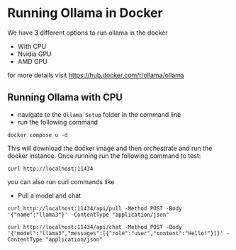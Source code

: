 # Running Ollama in Docker
We have 3 different options to run ollama in the docker
- With CPU
- Nvidia GPU
- AMD GPU 

for more details visit https://hub.docker.com/r/ollama/ollama

## Running Ollama with CPU
- navigate to the `Ollama Setup` folder in the command line
- run the following command
```
docker compose u -d
```

This will download the docker image and then orchestrate and run the docker instance.
Once running run the following command to test:

```
curl http://localhost:11434
```

you can also run curl commands like

- Pull a model and chat
```
curl http://localhost:11434/api/pull -Method POST -Body '{"name":"llama3"}' -ContentType "application/json"

curl http://localhost:11434/api/chat -Method POST -Body '{"model":"llama3","messages":[{"role":"user","content":"Hello!"}]}' -ContentType "application/json"

```
